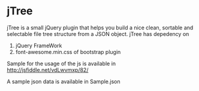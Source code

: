 # jTree
jTree is a small jQuery plugin that helps you build a nice clean, sortable and selectable file tree structure from a JSON object.
jTree has depedency on 
1. jQuery FrameWork 
2. font-awesome.min.css of bootstrap plugin 

Sample for the usage of the js is available in http://jsfiddle.net/vdLwvmxp/82/

A sample json data is available in Sample.json 
